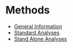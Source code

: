 # Methods
* [General Information](/methods/general.md)
* [Standard Analyses](/methods/standard-analyses.md)
* [Stand Alone Analyses](/methods/stand-alone-analyses.md)